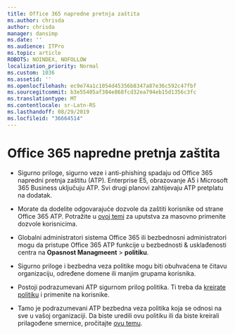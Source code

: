 ```yaml
---
title: Office 365 napredne pretnja zaštita
ms.author: chrisda
author: chrisda
manager: dansimp
ms.date: ''
ms.audience: ITPro
ms.topic: article
ROBOTS: NOINDEX, NOFOLLOW
localization_priority: Normal
ms.custom: 1036
ms.assetid: ''
ms.openlocfilehash: ec9e74a1c1054d45356b8347a87e36c592c47fbf
ms.sourcegitcommit: b3e55405af384e868fcd32ea794eb15d1356c3fc
ms.translationtype: MT
ms.contentlocale: sr-Latn-RS
ms.lasthandoff: 08/29/2019
ms.locfileid: "36664514"
---
```

# <a name="office-365-advanced-threat-protection"></a>Office 365 napredne pretnja zaštita

- Sigurno priloge, sigurno veze i anti-phishing spadaju od Office 365 napredni pretnja zaštitu (ATP). Enterprise E5, obrazovanje A5 i Microsoft 365 Business uključuju ATP. Svi drugi planovi zahtijevaju ATP pretplatu na dodatak.

- Morate da dodelite odgovarajuće dozvole da zaštiti korisnike od strane Office 365 ATP. Potražite u [ovoj temi](https://docs.microsoft.com/office365/admin/subscriptions-and-billing/assign-licenses-to-users) za uputstva za masovno primenite dozvole korisnicima.

- Globalni administratori sistema Office 365 ili bezbednosni administratori mogu da pristupe Office 365 ATP funkcije u bezbednosti & usklađenosti centra na **Opasnost Managmeent** \> **politiku**.

- Sigurno priloge i bezbedna veza politike mogu biti obuhvaćena te čitavu organizaciju, određene domene ili manjim grupama korisnika.

- Postoji podrazumevani ATP sigurnom prilog politika. Ti treba da [kreirate politiku](https://docs.microsoft.com/office365/securitycompliance/set-up-atp-safe-attachments-policies) i primenite na korisnike.

- Tamo je podrazumevani ATP bezbedna veza politika koja se odnosi na sve u vašoj organizaciji. Da biste uredili ovu politiku ili da biste kreirali prilagođene smernice, pročitajte [ovu temu](https://docs.microsoft.com/office365/securitycompliance/set-up-atp-safe-links-policies).
